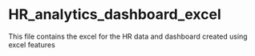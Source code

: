 # HR_analytics_dashboard_excel
This file contains the excel for the HR data and dashboard created using excel features 
